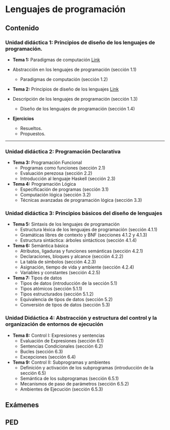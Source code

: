 # Lenguajes de programación




## Contenido

### Unidad didáctica 1: Principios de diseño de los lenguajes de programación.

- **Tema 1:** Paradigmas de computación [Link](./Temas/Tema1.md)
- Abstracción en los lenguajes de programación (sección 1.1)
  - Paradigmas de computación (sección 1.2)
  
- **Tema 2:** Principios de diseño de los lenguajes [Link](./Temas/Tema2.md)
- Descripción de los lenguajes de programación (sección 1.3)
  - Diseño de los lenguajes de programación (sección 1.4)
- **Ejercicios**
  - Resueltos.
  - Propuestos.

----

### Unidad didáctica 2: Programación Declarativa

- **Tema 3:** Programación Funcional
  - Programas como funciones (sección 2.1)
  - Evaluación perezosa (sección 2.2)
  - Introducción al lenguaje Haskell (sección 2.3)
- **Tema 4:** Programación Lógica
  - Especificación de programas (sección 3.1)
  - Computación lógica (sección 3.2)
  - Técnicas avanzadas de programación lógica (sección 3.3)


### Unidad didáctica 3: Principios básicos del diseño de lenguajes

- **Tema 5:** Sintaxis de los lenguajes de programación
  - Estructura léxica de los lenguajes de programación (sección 4.1.1)
  - Gramáticas libres de contexto y BNF (secciones 4.1.2 y 4.1.3)
  - Estructura sintáctica: árboles sintácticos (sección 4.1.4)
- **Tema 6:** Semántica básica
  - Atributos, ligaduras y funciones semánticas (sección 4.2.1)
  - Declaraciones, bloques y alcance (sección 4.2.2)
  - La tabla de símbolos (sección 4.2.3)
  - Asignación, tiempo de vida y ambiente (sección 4.2.4)
  - Variables y constantes (sección 4.2.5)
- **Tema 7:** Tipos de datos
  - Tipos de datos (introducción de la sección 5.1)
  - Tipos atómicos (sección 5.1.1)
  - Tipos estructurados (sección 5.1.2)
  - Equivalencia de tipos de datos (sección 5.2)
  - Conversión de tipos de datos (sección 5.3)


### Unidad Didáctica 4: Abstracción y estructura del control y la organización de entornos de ejecución

- **Tema 8:** Control I: Expresiones y sentencias
  - Evaluación de Expresiones (sección 6.1)
  - Sentencias Condicionales (sección 6.2)
  - Bucles (sección 6.3)
  - Excepciones (sección 6.4)
- **Tema 9:** Control II: Subprogramas y ambientes
  - Definición y activación de los subprogramas (introducción de la sección 6.5)
  - Semántica de los subprogramas (sección 6.5.1)
  - Mecanismos de paso de parámetros (sección 6.5.2)
  - Ambientes de Ejecución (sección 6.5.3)



## Exámenes





## PED

